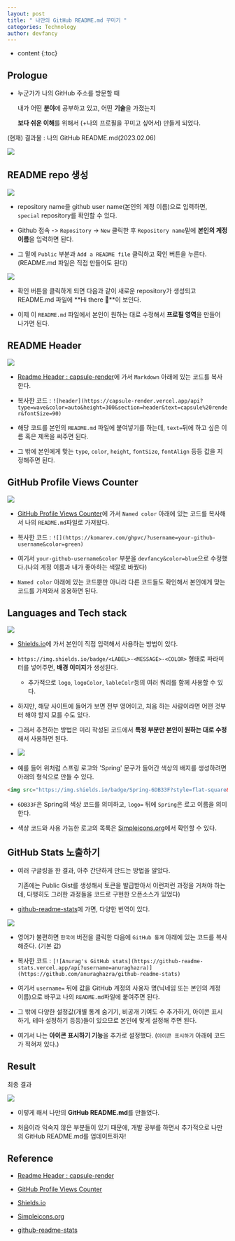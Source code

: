 ```yaml
---
layout: post
title: " 나만의 GitHub README.md 꾸미기 "
categories: Technology
author: devfancy
---
```

* content
{:toc}

## Prologue

* 누군가가 나의 GitHub 주소를 방문할 때

    내가 어떤 **분야**에 공부하고 있고, 어떤 **기술**을 가졌는지 

    **보다 쉬운 이해**를 위해서 (+나의 프로필을 꾸미고 싶어서) 만들게 되었다.

(현재) 결과물 : 나의 GitHub README.md(2023.02.06)

![](/assets/img/technology/technology-github-readme_main.png)

## README repo 생성

![](/assets/img/technology/technology-github-readme_1.png)

* repository name을 github user name(본인의 계정 이름)으로 입력하면, `special` repository를 확인할 수 있다.

* Github 접속 -> `Repository` -> `New` 클릭한 후 `Repository name`밑에 **본인의 계정 이름**을 입력하면 된다.

* 그 밑에 `Public` 부분과 `Add a README file` 클릭하고 확인 버튼을 누른다. (README.md 파일은 직접 만들어도 된다)

![](/assets/img/technology/technology-github-readme_2.png)

* 확인 버튼을 클릭하게 되면 다음과 같이 새로운 repository가 생성되고 README.md 파일에 **Hi there 👋**이 보인다.

* 이제 이 `README.md` 파일에서 본인이 원하는 대로 수정해서 **프로필 영역**을 만들어 나가면 된다.

## README Header

![](/assets/img/technology/technology-github-readme_header.png)

* [Readme Header : capsule-render](https://github.com/kyechan99/capsule-render)에 가서 `Markdown` 아래에 있는 코드를 복사한다.

* 복사한 코드 : `![header](https://capsule-render.vercel.app/api?type=wave&color=auto&height=300&section=header&text=capsule%20render&fontSize=90)`

* 해당 코드를 본인의 `README.md` 파일에 붙여넣기를 하는데, `text=`뒤에 하고 싶은 이름 혹은 제목을 써주면 된다.

* 그 밖에 본인에게 맞는 `type`, `color`, `height`, `fontSize`, `fontAlign` 등등 값을 지정해주면 된다.


## GitHub Profile Views Counter

![](/assets/img/technology/technology-github-readme_profile_view.png)

* [GitHub Profile Views Counter](https://github.com/antonkomarev/github-profile-views-counter)에 가서 `Named color` 아래에 있는 코드를 복사해서 나의 `README.md`파일로 가져왔다.

* 복사한 코드 : `![](https://komarev.com/ghpvc/?username=your-github-username&color=green)`

* 여기서 `your-github-username&color` 부분을 `devfancy&color=blue`으로 수정했다.(나의 계정 이름과 내가 좋아하는 색깔로 바꿨다)

* `Named color` 아래에 있는 코드뿐만 아니라 다른 코드들도 확인해서 본인에게 맞는 코드를 가져와서 응용하면 된다.


## Languages and Tech stack

![](/assets/img/technology/technology-github-readme_5.png)

* [Shields.io](https://shields.io/)에 가서 본인이 직접 입력해서 사용하는 방법이 있다. 

* `https://img.shields.io/badge/<LABEL>-<MESSAGE>-<COLOR>` 형태로 파라미터를 넣어주면, **배경 이미지**가 생성된다. 

    * 추가적으로 `logo`, `logoColor`, `lableColr`등의 여러 쿼리를 함께 사용할 수 있다.

* 하지만, 해당 사이트에 들어가 보면 전부 영어이고, 처음 하는 사람이라면 어떤 것부터 해야 할지 모를 수도 있다.

* 그래서 추천하는 방법은 미리 작성된 코드에서 **특정 부분만 본인이 원하는 대로 수정**해서 사용하면 된다.

* <img src="https://img.shields.io/badge/Spring-6DB33F?style=flat-square&logo=Spring&logoColor=white"/>

* 예를 들어 위처럼 스프링 로고와 'Spring' 문구가 들어간 색상의 배지를 생성하려면 아래의 형식으로 만들 수 있다.

```html
<img src="https://img.shields.io/badge/Spring-6DB33F?style=flat-square&logo=Spring&logoColor=white"/>
```

* `6DB33F`은 Spring의 색상 코드를 의미하고, `logo=` 뒤에 `Spring`은 로고 이름을 의미한다.

* 색상 코드와 사용 가능한 로고의 목록은 [Simpleicons.org](https://simpleicons.org/)에서 확인할 수 있다.


## GitHub Stats 노출하기

* 여러 구글링을 한 결과, 아주 간단하게 만드는 방법을 알았다.

    기존에는 Public Gist를 생성해서 토큰을 발급받아서 이런저런 과정을 거쳐야 하는데, 다행히도 그러한 과정들을 코드로 구현한 오픈소스가 있었다)

* [github-readme-stats](https://github.com/anuraghazra/github-readme-stats)에 가면, 다양한 번역이 있다.

![](/assets/img/technology/technology-github-readme_github_stats.png)

* 영어가 불편하면 `한국어` 버전을 클릭한 다음에 `GitHub 통계` 아래에 있는 코드를 복사 해준다. (기본 값)

* 복사한 코드 : `[![Anurag's GitHub stats](https://github-readme-stats.vercel.app/api?username=anuraghazra)](https://github.com/anuraghazra/github-readme-stats)`

* 여기서 `username=` 뒤에 값을 GitHub 계정의 사용자 명(닉네임 또는 본인의 계정 이름)으로 바꾸고 나의 `README.md`파일에 붙여주면 된다.

* 그 밖에 다양한 설정값(개별 통계 숨기기, 비공개 기여도 수 추가하기, 아이콘 표시하기, 테마 설정하기 등등)들이 있으므로 본인에 맞게 설정해 주면 된다.

* 여기서 나는 **아이콘 표시하기 기능**을 추가로 설정했다. (`아이콘 표시하기` 아래에 코드가 적혀져 있다.)


## Result

최종 결과

![](/assets/img/technology/technology-github-readme_result.png)

* 이렇게 해서 나만의 **GitHub README.md**를 만들었다.

* 처음이라 익숙지 않은 부분들이 있기 때문에, 개발 공부를 하면서 추가적으로 나만의 GitHub README.md를 업데이트하자!


## Reference

* [Readme Header : capsule-render](https://github.com/kyechan99/capsule-render)

* [GitHub Profile Views Counter](https://github.com/antonkomarev/github-profile-views-counter)

* [Shields.io](https://shields.io/)

* [Simpleicons.org](https://simpleicons.org/)

* [github-readme-stats](https://github.com/anuraghazra/github-readme-stats)